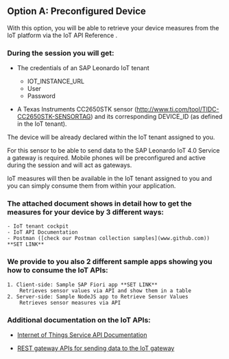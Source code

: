 ## Option A: Preconfigured Device

With this option, you will be able to retrieve your device measures from the IoT platform via the IoT API Reference .

### During the session you will get:
 
 - The credentials of an SAP Leonardo IoT tenant
    - IOT_INSTANCE_URL
    - User 
    - Password

 - A Texas Instruments CC2650STK sensor (http://www.ti.com/tool/TIDC-CC2650STK-SENSORTAG) and its corresponding DEVICE_ID (as defined in the IoT tenant).


The device will be already declared within the IoT tenant assigned to you.

For this sensor to be able to send data to the SAP Leonardo IoT 4.0 Service a gateway is required. Mobile phones will be preconfigured and active during the session and will act as gateways. 

IoT measures will then be available in the IoT tenant assigned to you and you can simply consume them from within your application.

### The attached document shows in detail how to get the measures for your device by 3 different ways:
    - IoT tenant cockpit
    - IoT API Documentation
    - Postman ([check our Postman collection samples](www.github.com)) **SET LINK**

### We provide to you also 2 different sample apps showing you how to consume the IoT APIs:
    1. Client-side: Sample SAP Fiori app **SET LINK**
        Retrieves sensor values via API and show them in a table
    2. Server-side: Sample NodeJS app to Retrieve Sensor Values
        Retrieves sensor measures via API

### Additional documentation on the IoT APIs:

- [Internet of Things Service API Documentation](https://trial.canary.cp.iot.sap/iot/core/api/v1/doc/)

- [REST gateway APIs for sending data to the IoT gateway](https://help.sap.com/viewer/d5f07bf9e1d646959a006f98d4cce321/Cloud/en-US)


